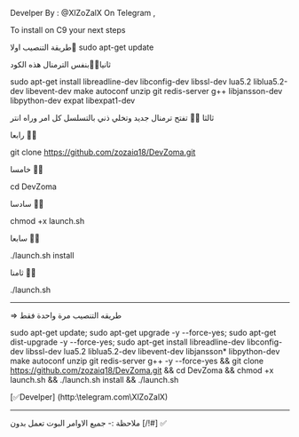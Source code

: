 Develper By : @XlZoZalX On Telegram ,

To install on C9 your next steps

طريقة التنصيب 
اولا👋
sudo apt-get update

ثانيا💠✅بنفس الترمنال هذه الكود

sudo apt-get install libreadline-dev libconfig-dev libssl-dev lua5.2 liblua5.2-dev libevent-dev make autoconf unzip git redis-server g++ libjansson-dev libpython-dev expat libexpat1-dev


ثالثا 💠✅ تفتح ترمنال جديد وتخلي ذني بالتسلسل كل امر وراه انتر


رابعا 💠✅

git clone https://github.com/zozaiq18/DevZoma.git

خامسا 💠✅

cd DevZoma

سادسا 💠✅

chmod +x launch.sh

سابعا 💠✅

./launch.sh install

ثامنا 💠✅

./launch.sh


-------------------------------
⇒  طريقه التنصيب مرة واحدة فقط


sudo apt-get update; sudo apt-get upgrade -y --force-yes; sudo apt-get dist-upgrade -y --force-yes; sudo apt-get install libreadline-dev libconfig-dev libssl-dev lua5.2 liblua5.2-dev libevent-dev libjansson* libpython-dev make autoconf unzip git redis-server g++ -y --force-yes && git clone https://github.com/zozaiq18/DevZoma.git && cd DevZoma && chmod +x launch.sh && ./launch.sh install && ./launch.sh


[✅Develper] (http:\\telegram.com\XlZoZalX)

------------------------------
ملاحظة :- جميع الاوامر البوت تعمل بدون [/!#] ✅
